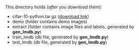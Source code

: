 This directory holds (*after you download them*):
- cifar-10-python.tar.gz ([download link](http://www.cs.toronto.edu/~kriz/cifar-10-python.tar.gz))
- demo (folder contains demo images)
- extract (folder contains image files and labels, generated by **gen_lmdb.py**)
- train_lmdb (db file, generated by **gen_lmdb.py**)
- test_lmdb (db file, generated by **gen_lmdb.py**)
